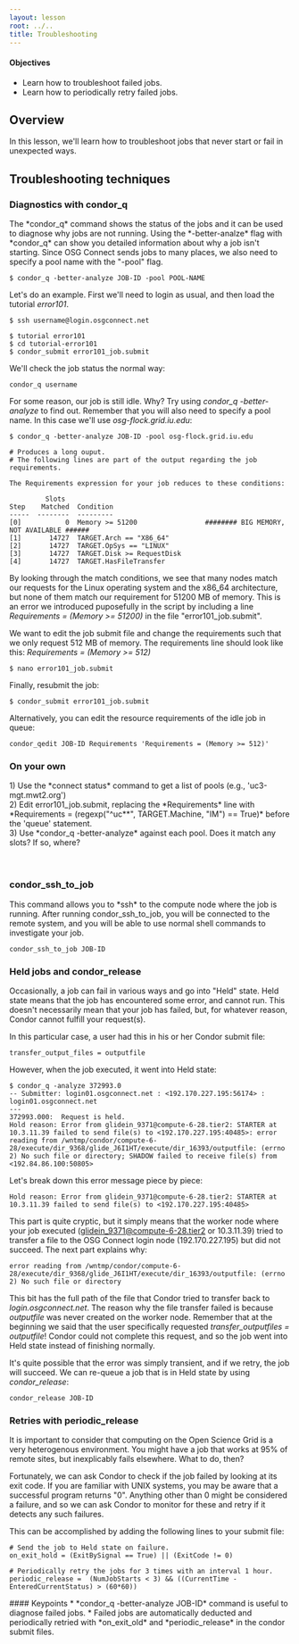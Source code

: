 ```yaml
---
layout: lesson
root: ../..
title: Troubleshooting
---
```

<div class="objectives" markdown="1">

#### Objectives
*   Learn how to troubleshoot failed jobs.
*   Learn how to periodically retry failed jobs.
</div>

<h2>Overview </h2> 
In this lesson, we'll learn how to troubleshoot jobs that never start or fail in unexpected ways. 

<h2> Troubleshooting techniques </h2> 

<h3> Diagnostics with condor_q  </h3> 
The *condor_q* command shows the status of the jobs and it can be used to diagnose why jobs are not 
running. Using the *-better-analze* flag with *condor_q* can show you detailed information about why a job isn't starting. Since OSG Connect sends jobs to many places, we also need to specify a pool name with the "-pool" flag. 

~~~
$ condor_q -better-analyze JOB-ID -pool POOL-NAME
~~~

Let's do an example. First we'll need to login as usual, and then load the tutorial *error101*.

~~~
$ ssh username@login.osgconnect.net

$ tutorial error101
$ cd tutorial-error101
$ condor_submit error101_job.submit 
~~~

We'll check the job status the normal way:

~~~
condor_q username
~~~

For some reason, our job is still idle. Why? Try using *condor_q -better-analyze* to find out. Remember that you will also need to specify a pool name. In this case we'll use *osg-flock.grid.iu.edu*:

~~~
$ condor_q -better-analyze JOB-ID -pool osg-flock.grid.iu.edu
 
# Produces a long ouput. 
# The following lines are part of the output regarding the job requirements.  

The Requirements expression for your job reduces to these conditions:

         Slots
Step    Matched  Condition
-----  --------  ---------
[0]           0  Memory >= 51200                 ######## BIG MEMORY, NOT AVAILABLE ###### 
[1]       14727  TARGET.Arch == "X86_64"
[2]       14727  TARGET.OpSys == "LINUX"
[3]       14727  TARGET.Disk >= RequestDisk
[4]       14727  TARGET.HasFileTransfer
~~~

By looking through the match conditions, we see that many nodes match our requests for the Linux operating system and the x86_64 architecture, but none of them match our requirement for 51200 MB of memory. This is an error we introduced 
puposefully in the script by including a line *Requirements = (Memory >= 51200)* in the file 
"error101_job.submit". 

We want to edit the job submit file and change the requirements such that we only request 512 MB of memory. The requirements line should look like this: *Requirements = (Memory >= 512)*

~~~
$ nano error101_job.submit
~~~

Finally, resubmit the job:

~~~
$ condor_submit error101_job.submit
~~~

Alternatively, you can edit the resource requirements of the idle job in queue:

~~~
condor_qedit JOB-ID Requirements 'Requirements = (Memory >= 512)' 
~~~

<h3> On your own </h3>
  1) Use the *connect status* command to get a list of pools (e.g., 'uc3-mgt.mwt2.org') <br/>
  2) Edit error101_job.submit, replacing the *Requirements* line with *Requirements = (regexp("^uc**", TARGET.Machine, "IM") == True)* before the 'queue' statement. <br/>
  3) Use *condor_q -better-analyze* against each pool. Does it match any slots? If so, where? <br/>

<br/>
<br/>
<h3> condor_ssh_to_job </h3> 
This command allows you to *ssh* to the compute node where the job is running. After running condor_ssh_to_job, you will be connected to the remote system, and you will be able to use normal shell commands to investigate your job.

~~~
condor_ssh_to_job JOB-ID  
~~~

<h3> Held jobs and condor_release </h3>

Occasionally, a job can fail in various ways and go into "Held" state. Held state means that the job has encountered some error, and cannot run. This doesn't necessarily mean that your job has failed, but, for whatever reason, Condor cannot fulfill your request(s).

In this particular case, a user had this in his or her Condor submit file:

~~~
transfer_output_files = outputfile
~~~

However, when the job executed, it went into Held state:

~~~
$ condor_q -analyze 372993.0
-- Submitter: login01.osgconnect.net : <192.170.227.195:56174> : login01.osgconnect.net
---
372993.000:  Request is held.
Hold reason: Error from glidein_9371@compute-6-28.tier2: STARTER at 10.3.11.39 failed to send file(s) to <192.170.227.195:40485>: error reading from /wntmp/condor/compute-6-28/execute/dir_9368/glide_J6I1HT/execute/dir_16393/outputfile: (errno 2) No such file or directory; SHADOW failed to receive file(s) from <192.84.86.100:50805>
~~~

Let's break down this error message piece by piece:

~~~
Hold reason: Error from glidein_9371@compute-6-28.tier2: STARTER at 10.3.11.39 failed to send file(s) to <192.170.227.195:40485>
~~~

This part is quite cryptic, but it simply means that the worker node where your job executed (glidein_9371@compute-6-28.tier2 or 10.3.11.39) tried to transfer a file to the OSG Connect login node (192.170.227.195) but did not succeed. The next part explains why:

~~~
error reading from /wntmp/condor/compute-6-28/execute/dir_9368/glide_J6I1HT/execute/dir_16393/outputfile: (errno 2) No such file or directory
~~~

This bit has the full path of the file that Condor tried to transfer back to *login.osgconnect.net*. The reason why the file transfer failed is because *outputfile* was never created on the worker node. Remember that at the beginning we said that the user specifically requested *transfer_outputfiles = outputfile*! Condor could not complete this request, and so the job went into Held state instead of finishing normally.

It's quite possible that the error was simply transient, and if we retry, the job will succeed. We can re-queue a job that is in Held state by using *condor_release*: 

~~~
condor_release JOB-ID 
~~~


<h3> Retries with periodic_release </h3>

It is important to consider that computing on the Open Science Grid is a very heterogenous environment. You might have a job that works at 95% of remote sites, but inexplicably fails elsewhere. What to do, then? 

Fortunately, we can ask Condor to check if the job failed by looking at its exit code. If you are familiar with UNIX systems, you may be aware that a successful program returns "0". Anything other than 0 might be considered a failure, and so we can ask Condor to monitor for these and retry if it detects any such failures. 

This can be accomplished by adding the following lines to your submit file:

~~~
# Send the job to Held state on failure. 
on_exit_hold = (ExitBySignal == True) || (ExitCode != 0)  

# Periodically retry the jobs for 3 times with an interval 1 hour.   
periodic_release =  (NumJobStarts < 3) && ((CurrentTime - EnteredCurrentStatus) > (60*60))
~~~




<div class="keypoints" markdown="1">
#### Keypoints
*    *condor_q -better-analyze JOB-ID* command is useful to diagnose failed jobs. 
*    Failed jobs are automatically deducted and periodically retried  with *on_exit_old* and *periodic_release* in the condor submit files.
</div>


